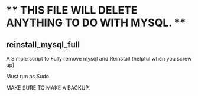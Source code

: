 # ** THIS FILE WILL DELETE ANYTHING TO DO WITH MYSQL. **

## reinstall_mysql_full
A Simple script to Fully remove mysql and Reinstall (helpful when you screw up)

Must run as Sudo.

MAKE SURE TO MAKE A BACKUP.

